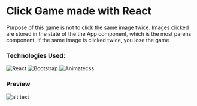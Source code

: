 # Click Game made with React

Purpose of this game is not to click the same image twice. 
Images clicked are stored in the state of the the App component, which is the most parens component.
If the same image is clicked twice, you lose the game

### Technologies Used:

![React](https://i.imgur.com/DxhHO5m.png)
![Bootstrap](https://i.imgur.com/1pzul7E.png)
![Animatecss](https://i.imgur.com/bX2vqAz.png)


### Preview
![alt text](https://media.giphy.com/media/ujTH4mx3ETLqFhmVhg/giphy.gif)
